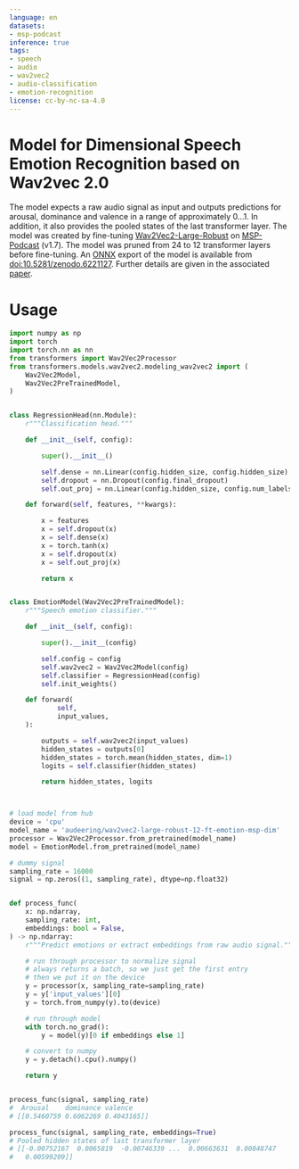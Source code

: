 ```yaml
---
language: en
datasets:
- msp-podcast
inference: true
tags:
- speech
- audio
- wav2vec2
- audio-classification
- emotion-recognition
license: cc-by-nc-sa-4.0
---
```


# Model for Dimensional Speech Emotion Recognition based on Wav2vec 2.0

The model expects a raw audio signal as input and outputs predictions for arousal, dominance and valence in a range of approximately 0...1. In addition, it also provides the pooled states of the last transformer layer. The model was created by fine-tuning [
Wav2Vec2-Large-Robust](https://huggingface.co/facebook/wav2vec2-large-robust) on [MSP-Podcast](https://ecs.utdallas.edu/research/researchlabs/msp-lab/MSP-Podcast.html) (v1.7). The model was pruned from 24 to 12 transformer layers before fine-tuning. An [ONNX](https://onnx.ai/") export of the model is available from [doi:10.5281/zenodo.6221127](https://zenodo.org/record/6221127). Further details are given in the associated [paper](https://arxiv.org/abs/2203.07378).

# Usage

```python
import numpy as np
import torch
import torch.nn as nn
from transformers import Wav2Vec2Processor
from transformers.models.wav2vec2.modeling_wav2vec2 import (
    Wav2Vec2Model,
    Wav2Vec2PreTrainedModel,
)


class RegressionHead(nn.Module):
    r"""Classification head."""

    def __init__(self, config):

        super().__init__()

        self.dense = nn.Linear(config.hidden_size, config.hidden_size)
        self.dropout = nn.Dropout(config.final_dropout)
        self.out_proj = nn.Linear(config.hidden_size, config.num_labels)

    def forward(self, features, **kwargs):

        x = features
        x = self.dropout(x)
        x = self.dense(x)
        x = torch.tanh(x)
        x = self.dropout(x)
        x = self.out_proj(x)

        return x


class EmotionModel(Wav2Vec2PreTrainedModel):
    r"""Speech emotion classifier."""

    def __init__(self, config):

        super().__init__(config)

        self.config = config
        self.wav2vec2 = Wav2Vec2Model(config)
        self.classifier = RegressionHead(config)
        self.init_weights()

    def forward(
            self,
            input_values,
    ):

        outputs = self.wav2vec2(input_values)
        hidden_states = outputs[0]
        hidden_states = torch.mean(hidden_states, dim=1)
        logits = self.classifier(hidden_states)

        return hidden_states, logits



# load model from hub
device = 'cpu'
model_name = 'audeering/wav2vec2-large-robust-12-ft-emotion-msp-dim'
processor = Wav2Vec2Processor.from_pretrained(model_name)
model = EmotionModel.from_pretrained(model_name)

# dummy signal
sampling_rate = 16000
signal = np.zeros((1, sampling_rate), dtype=np.float32)


def process_func(
    x: np.ndarray,
    sampling_rate: int,
    embeddings: bool = False,
) -> np.ndarray:
    r"""Predict emotions or extract embeddings from raw audio signal."""

    # run through processor to normalize signal
    # always returns a batch, so we just get the first entry
    # then we put it on the device
    y = processor(x, sampling_rate=sampling_rate)
    y = y['input_values'][0]
    y = torch.from_numpy(y).to(device)

    # run through model
    with torch.no_grad():
        y = model(y)[0 if embeddings else 1]

    # convert to numpy
    y = y.detach().cpu().numpy()

    return y


process_func(signal, sampling_rate)
#  Arousal    dominance valence
# [[0.5460759 0.6062269 0.4043165]]

process_func(signal, sampling_rate, embeddings=True)
# Pooled hidden states of last transformer layer
# [[-0.00752167  0.0065819  -0.00746339 ...  0.00663631  0.00848747
#   0.00599209]]
```
